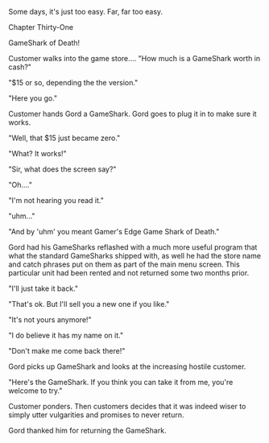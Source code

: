 
 

 

 

 

 

 

 

 

 

 




Some days, it's just too easy.  Far, far too easy.













Chapter Thirty-One


GameShark of Death!

Customer walks into the game store....
"How much is a GameShark worth in cash?"

"$15 or so, depending the the version."

"Here you go."

Customer hands Gord a GameShark.  Gord goes to plug it in to make sure it works.

"Well, that $15 just became zero."

"What?  It works!"

"Sir, what does the screen say?"

<dramtic pause>

"Oh...."

"I'm not hearing you read it."

"uhm..."

"And by 'uhm' you meant Gamer's Edge Game Shark of Death."

Gord had his GameSharks reflashed with a much more useful program that what the standard GameSharks shipped with, as well he had the store name and catch phrases put on them as part of the main menu screen.  This particular unit had been rented and not returned some two months prior.

"I'll just take it back."

"That's ok.  But I'll sell you a new one if you like."

"It's not yours anymore!"

"I do believe it has my name on it."

"Don't make me come back there!"

Gord picks up GameShark and looks at the increasing hostile customer.

"Here's the GameShark.  If you think you can take it from me, you're welcome to try."

Customer ponders.  Then customers decides that it was indeed wiser to simply utter vulgarities and promises to never return.

Gord thanked him for returning the GameShark.


 

 

 
 